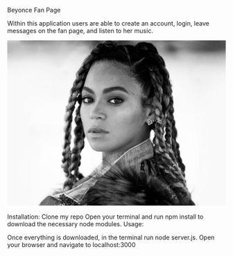 Beyonce Fan Page

Within this application users are able to create an account, login, leave messages on the fan page, and listen to her music.

![alt tag](public/img/beyonce.jpeg)

Installation:
Clone my repo
<Enter>
Open your terminal and run npm install to download the necessary node modules.
<space>
Usage:

Once everything is downloaded, in the terminal run node server.js.
Open your browser and navigate to localhost:3000
